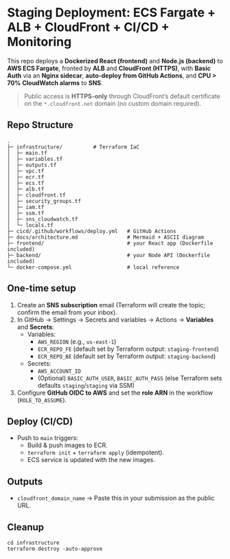 # Staging Deployment: ECS Fargate + ALB + CloudFront + CI/CD + Monitoring

This repo deploys a **Dockerized React (frontend)** and **Node.js (backend)** to **AWS ECS Fargate**, fronted by **ALB** and **CloudFront (HTTPS)**, with **Basic Auth** via an **Nginx sidecar**, **auto-deploy from GitHub Actions**, and **CPU > 70% CloudWatch alarms** to **SNS**.

> Public access is **HTTPS-only** through CloudFront’s default certificate on the `*.cloudfront.net` domain (no custom domain required).

## Repo Structure
```
.
├─ infrastructure/          # Terraform IaC
│  ├─ main.tf
│  ├─ variables.tf
│  ├─ outputs.tf
│  ├─ vpc.tf
│  ├─ ecr.tf
│  ├─ ecs.tf
│  ├─ alb.tf
│  ├─ cloudfront.tf
│  ├─ security_groups.tf
│  ├─ iam.tf
│  ├─ ssm.tf
│  ├─ sns_cloudwatch.tf
│  └─ locals.tf
├─ cicd/.github/workflows/deploy.yml   # GitHub Actions
├─ docs/architecture.md                # Mermaid + ASCII diagram
├─ frontend/                           # your React app (Dockerfile included)
├─ backend/                            # your Node API (Dockerfile included)
└─ docker-compose.yml                  # local reference
```

## One-time setup
1) Create an **SNS subscription** email (Terraform will create the topic; confirm the email from your inbox).
2) In GitHub → Settings → Secrets and variables → Actions → **Variables** and **Secrets**:
   - Variables:
     - `AWS_REGION` (e.g., `us-east-1`)
     - `ECR_REPO_FE` (default set by Terraform output: `staging-frontend`)
     - `ECR_REPO_BE` (default set by Terraform output: `staging-backend`)
   - Secrets:
     - `AWS_ACCOUNT_ID`
     - (Optional) `BASIC_AUTH_USER`, `BASIC_AUTH_PASS` (else Terraform sets defaults `staging`/`staging` via SSM)
3) Configure **GitHub OIDC to AWS** and set the **role ARN** in the workflow (`ROLE_TO_ASSUME`).

## Deploy (CI/CD)
- Push to `main` triggers:
  - Build & push images to ECR.
  - `terraform init` + `terraform apply` (idempotent).
  - ECS service is updated with the new images.

## Outputs
- `cloudfront_domain_name` → Paste this in your submission as the public URL.

## Cleanup
```
cd infrastructure
terraform destroy -auto-approve
```
